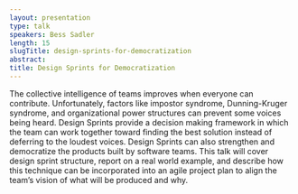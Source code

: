 ```yaml
---
layout: presentation
type: talk
speakers: Bess Sadler
length: 15
slugTitle: design-sprints-for-democratization
abstract:
title: Design Sprints for Democratization
---
```

The collective intelligence of teams improves when everyone can contribute. Unfortunately, factors like impostor syndrome, Dunning-Kruger syndrome, and organizational power structures can prevent some voices being heard. Design Sprints provide a decision making framework in which the team can work together toward finding the best solution instead of deferring to the loudest voices. Design Sprints can also strengthen and democratize the products built by software teams. This talk will cover design sprint structure, report on a real world example, and describe how this technique can be incorporated into an agile project plan to align the team’s vision of what will be produced and why.